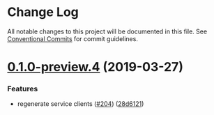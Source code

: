 # Change Log

All notable changes to this project will be documented in this file.
See [Conventional Commits](https://conventionalcommits.org) for commit guidelines.

# [0.1.0-preview.4](https://github.com/aws/aws-sdk-js-v3/compare/@aws-sdk/client-lambda-node@0.1.0-preview.3...@aws-sdk/client-lambda-node@0.1.0-preview.4) (2019-03-27)


### Features

* regenerate service clients ([#204](https://github.com/aws/aws-sdk-js-v3/issues/204)) ([28d6121](https://github.com/aws/aws-sdk-js-v3/commit/28d6121))
